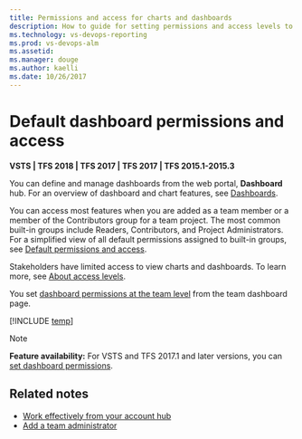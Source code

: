 ```yaml
---
title: Permissions and access for charts and dashboards
description: How to guide for setting permissions and access levels to support work tracking tasks (VSTS and TFS)
ms.technology: vs-devops-reporting
ms.prod: vs-devops-alm
ms.assetid: 
ms.manager: douge
ms.author: kaelli
ms.date: 10/26/2017
---
```


# Default dashboard permissions and access   

**VSTS | TFS 2018 | TFS 2017 | TFS 2017 | TFS 2015.1-2015.3**


You can define and manage dashboards from the web portal, **Dashboard** hub. For an overview of dashboard and chart features, see [Dashboards](overview.md). 

You can access most features when you are added as a team member or a member of the Contributors group for a team project. The most common built-in groups include Readers, Contributors, and Project Administrators. For a simplified view of all default permissions assigned to built-in groups, see [Default permissions and access](../../security/permissions-access.md).  

Stakeholders have limited access to view charts and dashboards. To learn more, see [About access levels](../../security/access-levels.md).


You set [dashboard permissions at the team level](dashboard-permissions.md) from the team dashboard page. 

[!INCLUDE [temp](../../security/_shared/report.md)]

>[!NOTE]  
>**Feature availability:**  For VSTS and TFS 2017.1 and later versions, you can [set dashboard permissions](dashboard-permissions.md). 


## Related notes

- [Work effectively from your account hub](../../user-guide/account-home-pages.md)
- [Add a team administrator](../../work/scale/add-team-administrator.md) 